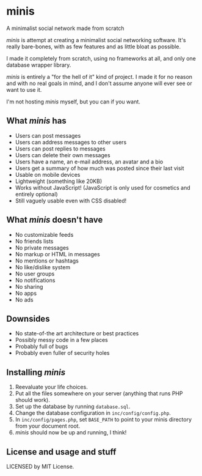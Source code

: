 # minis
A minimalist social network made from scratch

*minis* is attempt at creating a minimalist social networking software. It's really bare-bones, with as few features and as little bloat as possible.

I made it completely from scratch, using no frameworks at all, and only one database wrapper library.

*minis* is entirely a "for the hell of it" kind of project. I made it for no reason and with no real goals in mind, and I don't assume anyone will ever see or want to use it.

I'm not hosting *minis* myself, but you can if you want.

## What *minis* has
* Users can post messages
* Users can address messages to other users
* Users can post replies to messages
* Users can delete their own messages
* Users have a name, an e-mail address, an avatar and a bio
* Users get a summary of how much was posted since their last visit
* Usable on mobile devices
* Lightweight (something like 20KB)
* Works without JavaScript! (JavaScript is only used for cosmetics and entirely optional)
* Still vaguely usable even with CSS disabled!

## What *minis* doesn't have
* No customizable feeds
* No friends lists
* No private messages
* No markup or HTML in messages
* No mentions or hashtags
* No like/dislike system
* No user groups
* No notifications
* No sharing
* No apps
* No ads

## Downsides
* No state-of-the art architecture or best practices
* Possibly messy code in a few places
* Probably full of bugs
* Probably even fuller of security holes

## Installing *minis*
1. Reevaluate your life choices.
2. Put all the files somewhere on your server (anything that runs PHP should work).
3. Set up the database by running `database.sql`.
4. Change the database configuration in `inc/config/config.php`.
5. In `inc/config/pages.php`, set `BASE_PATH` to point to your minis directory from your document root.
6. *minis* should now be up and running, I think!

## License and usage and stuff
LICENSED by MIT License.
